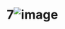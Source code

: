 # 7![image](https://user-images.githubusercontent.com/126434905/221467434-e1ab47fa-7b35-4ce8-bd32-58e4c2f5a01b.jpeg)
